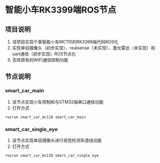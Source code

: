 # 智能小车RK3399端ROS节点
## 项目说明
1. 该项目实现千乘智能小车MC110的RK3399端代码ROS化
2. 实现单目摄像头（初步实现）、realsense（未实现）、激光雷达（未实现）和uart通信（初步实现）ROS节点化
3. 去除原有的WIFI通信控制功能


## 节点说明

### **smart_car_main** 
1. 该节点实现小车控制和与STM32端串口通信功能
2. 打开方式
```
rosrun smart_car_mc110 smart_car_main
```

### **smart_car_single_eye** 
1. 该节点实现单目摄像头进行视觉检测车道线功能
2. 打开方式
```
rosrun smart_car_mc110 smart_car_single_eye
```

